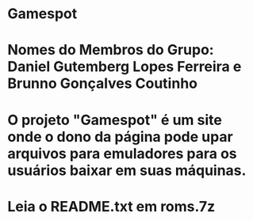 # Gamespot
# Nomes do Membros do Grupo: Daniel Gutemberg Lopes Ferreira e Brunno Gonçalves Coutinho
# O projeto "Gamespot" é um site onde o dono da página pode upar arquivos para emuladores para os usuários baixar em suas máquinas. 
# Leia o README.txt em roms.7z
